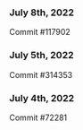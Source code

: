 ### July 8th, 2022

Commit #117902

### July 5th, 2022

Commit #314353


### July 4th, 2022

Commit #72281
